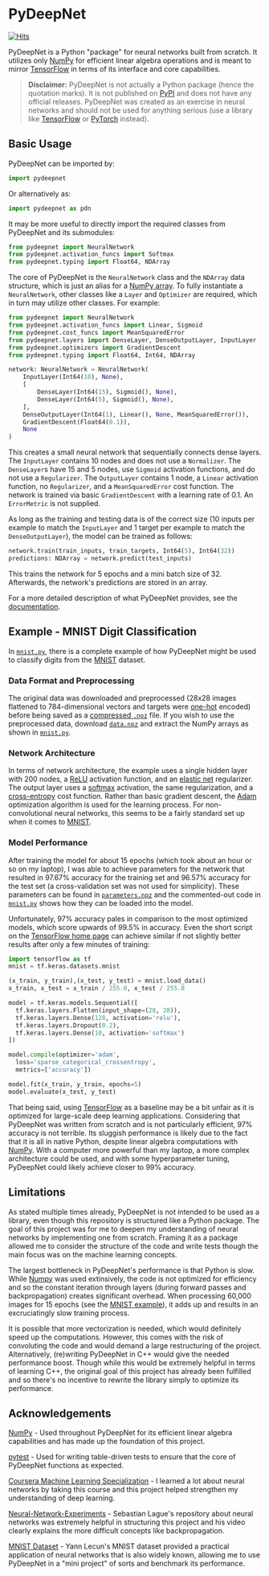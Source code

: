 # PyDeepNet

[![Hits](https://hits.seeyoufarm.com/api/count/incr/badge.svg?url=https%3A%2F%2Fgithub.com%2Fandrewharabor%2Fpydeepnet&count_bg=%2379C83D&title_bg=%23555555&icon=&icon_color=%23E7E7E7&title=Views&edge_flat=false)](https://hits.seeyoufarm.com)

PyDeepNet is a Python "package" for neural networks built from scratch. It utilizes only [NumPy](https://numpy.org/) for efficient linear algebra operations and is meant to mirror [TensorFlow](https://www.tensorflow.org/) in terms of its interface and core capabilities.

> **Disclaimer:** PyDeepNet is not actually a Python package (hence the quotation marks). It is not published on [PyPI](https://pypi.org/) and does not have any official releases. PyDeepNet was created as an exercise in neural networks and should not be used for anything serious (use a library like [TensorFlow](https://www.tensorflow.org/) or [PyTorch](https://pytorch.org/) instead).

## Basic Usage

PyDeepNet can be imported by:

``` python
import pydeepnet
```

Or alternatively as:

``` python
import pydeepnet as pdn
```

It may be more useful to directly import the required classes from PyDeepNet and its submodules:

``` python
from pydeepnet import NeuralNetwork
from pydeepnet.activation_funcs import Softmax
from pydeepnet.typing import Float64, NDArray
```

The core of PyDeepNet is the `NeuralNetwork` class and the `NDArray` data structure, which is just an alias for a [NumPy array](https://numpy.org/doc/stable/reference/generated/numpy.array.html). To fully instantiate a `NeuralNetwork`, other classes like a `Layer` and `Optimizer` are required, which in turn may utilize other classes. For example:

``` python
from pydeepnet import NeuralNetwork
from pydeepnet.activation_funcs import Linear, Sigmoid
from pydeepnet.cost_funcs import MeanSquaredError
from pydeepnet.layers import DenseLayer, DenseOutputLayer, InputLayer
from pydeepnet.optimizers import GradientDescent
from pydeepnet.typing import Float64, Int64, NDArray

network: NeuralNetwork = NeuralNetwork(
    InputLayer(Int64(10), None),
    [
        DenseLayer(Int64(15), Sigmoid(), None),
        DenseLayer(Int64(5), Sigmoid(), None),
    ],
    DenseOutputLayer(Int64(1), Linear(), None, MeanSquaredError()),
    GradientDescent(Float64(0.1)),
    None
)
```

This creates a small neural network that sequentially connects dense layers. The `InputLayer` contains 10 nodes and does not use a `Normalizer`. The `DenseLayer`s have 15 and 5 nodes, use `Sigmoid` activation functions, and do not use a `Regularizer`. The `OutputLayer` contains 1 node, a `Linear` activation function, no `Regularizer`, and a `MeanSquaredError` cost function. The network is trained via basic `GradientDescent` with a learning rate of 0.1. An `ErrorMetric` is not supplied.

As long as the training and testing data is of the correct size (10 inputs per example to match the `InputLayer` and 1 target per example to match the `DenseOutputLayer`), the model can be trained as follows:

``` python
network.train(train_inputs, train_targets, Int64(5), Int64(32))
predictions: NDArray = network.predict(test_inputs)
```

This trains the network for 5 epochs and a mini batch size of 32. Afterwards, the network's predictions are stored in an array.

For a more detailed description of what PyDeepNet provides, see the [documentation](DOCUMENTATION.md).

## Example - MNIST Digit Classification

In [`mnist.py`](src/example/mnist.py), there is a complete example of how PyDeepNet might be used to classify digits from the [MNIST](http://yann.lecun.com/exdb/mnist/) dataset.

### Data Format and Preprocessing

The original data was downloaded and preprocessed (28x28 images flattened to 784-dimensional vectors and targets were [one-hot](https://en.wikipedia.org/wiki/One-hot#Machine_learning_and_statistics) encoded) before being saved as a [compressed `.npz`](https://numpy.org/doc/stable/reference/generated/numpy.savez_compressed.html) file. If you wish to use the preprocessed data, download [`data.npz`](src/example/data.npz) and extract the NumPy arrays as shown in [`mnist.py`](src/example/mnist.py).

### Network Architecture

In terms of network architecture, the example uses a single hidden layer with 200 nodes, a [ReLU](https://en.wikipedia.org/wiki/Rectifier_(neural_networks)) activation function, and an [elastic net](https://en.wikipedia.org/wiki/Elastic_net_regularization) regularizer. The output layer uses a [softmax](https://en.wikipedia.org/wiki/Softmax_function) activation, the same regularization, and a [cross-entropy](https://en.wikipedia.org/wiki/Cross-entropy) cost function. Rather than basic gradient descent, the [Adam](https://en.wikipedia.org/wiki/Stochastic_gradient_descent#Adam) optimization algorithm is used for the learning process. For non-convolutional neural networks, this seems to be a fairly standard set up when it comes to [MNIST](http://yann.lecun.com/exdb/mnist/).

### Model Performance

After training the model for about 15 epochs (which took about an hour or so on my laptop), I was able to achieve parameters for the network that resulted in 97.67% accuracy for the training set and 96.57% accuracy for the test set (a cross-validation set was not used for simplicity). These parameters can be found in [`parameters.npz`](src/example/parameters.npz) and the commented-out code in [`mnist.py`](src/example/mnist.py) shows how they can be loaded into the model.

Unfortunately, 97% accuracy pales in comparison to the most optimized models, which score upwards of 99.5% in accuracy. Even the short script on the [TensorFlow home page](https://www.tensorflow.org/) can achieve similar if not slightly better results after only a few minutes of training:

``` python
import tensorflow as tf
mnist = tf.keras.datasets.mnist

(x_train, y_train),(x_test, y_test) = mnist.load_data()
x_train, x_test = x_train / 255.0, x_test / 255.0

model = tf.keras.models.Sequential([
  tf.keras.layers.Flatten(input_shape=(28, 28)),
  tf.keras.layers.Dense(128, activation='relu'),
  tf.keras.layers.Dropout(0.2),
  tf.keras.layers.Dense(10, activation='softmax')
])

model.compile(optimizer='adam',
  loss='sparse_categorical_crossentropy',
  metrics=['accuracy'])

model.fit(x_train, y_train, epochs=5)
model.evaluate(x_test, y_test)
```

That being said, using [TensorFlow](https://www.tensorflow.org/) as a baseline may be a bit unfair as it is optimized for large-scale deep learning applications. Considering that PyDeepNet was written from scratch and is not particularly efficient, 97% accuracy is not terrible. Its sluggish performance is likely due to the fact that it is all in native Python, despite linear algebra computations with [NumPy](https://numpy.org/). With a computer more powerful than my laptop, a more complex architecture could be used, and with some hyperparameter tuning, PyDeepNet could likely achieve closer to 99% accuracy.

## Limitations

As stated multiple times already, PyDeepNet is not intended to be used as a library, even though this repository is structured like a Python package. The goal of this project was for me to deepen my understanding of neural networks by implementing one from scratch. Framing it as a package allowed me to consider the structure of the code and write tests though the main focus was on the machine learning concepts.

The largest bottleneck in PyDeepNet's performance is that Python is slow. While [Numpy](https://numpy.org/) was used extinsively, the code is not optimized for efficiency and so the constant iteration through layers (during forward passes and backpropagation) creates significant overhead. When processing 60,000 images for 15 epochs (see the [MNIST example](README.md#example---mnist-digit-classification)), it adds up and results in an excruciatingly slow training process.

It is possible that more vectorization is needed, which would definitely speed up the computations. However, this comes with the risk of convoluting the code and would demand a large restructuring of the project. Alternatively, (re)writing PyDeepNet in C++ would give the needed performance boost. Though while this would be extremely helpful in terms of learning C++, the original goal of this project has already been fulfilled and so there's no incentive to rewrite the library simply to optimize its performance.

## Acknowledgements

[NumPy](https://numpy.org/) - Used throughout PyDeepNet for its efficient linear algebra capabilities and has made up the foundation of this project.

[pytest](https://docs.pytest.org/en/8.2.x/) - Used for writing table-driven tests to ensure that the core of PyDeepNet functions as expected.

[Coursera Machine Learning Specialization](https://www.coursera.org/specializations/machine-learning-introduction) - I learned a lot about neural networks by taking this course and this project helped strengthen my understanding of deep learning.

[Neural-Network-Experiments](https://github.com/SebLague/Neural-Network-Experiments) - Sebastian Lague's repository about neural networks was extremely helpful in structuring this project and his video clearly explains the more difficult concepts like backpropagation.

[MNIST Dataset](http://yann.lecun.com/exdb/mnist/) - Yann Lecun's MNIST dataset provided a practical application of neural networks that is also widely known, allowing me to use PyDeepNet in a "mini project" of sorts and benchmark its performance.
